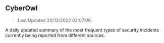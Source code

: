 ## CyberOwl 
> Last Updated 20/12/2022 02:07:06 


A daily updated summary of the most frequent types of security incidents currently being reported from different sources.

